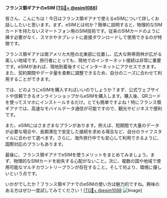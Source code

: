 **フランス領ギアナのeSIM [[TG💪+ @esim1088](https://t.me/s/esim1088)]**

皆さん、こんにちは！今日はフランス領ギアナで使えるeSIMについて詳しくお話ししたいと思います。まず、eSIMとは何か？簡単に説明すると、物理的なSIMカードを持たないスマートフォン用のSIM技術です。従来のSIMカードのように挿す必要がなく、スマホやタブレットに直接ダウンロードして使用できるのが特徴です。

フランス領ギアナは南アメリカ大陸の北東部に位置し、広大な熱帯雨林が広がる美しい地域です。旅行者にとっても、現地でのインターネット接続は非常に重要です。eSIMがあれば、現地到着後すぐにインターネットにアクセスできます。また、契約期間やデータ量を柔軟に調整できるため、自分のニーズに合わせて利用することができます。

では、どのようにeSIMを購入すればいいのでしょうか？まず、公式ウェブサイトや信頼できるオンラインショップからeSIMを購入します。購入後、QRコードを使ってスマホにインストールするだけ。とても簡単ですよね！特にフランス領ギアナでは、高速なモバイルデータ通信が可能ですので、観光やビジネスで便利です。

また、eSIMにはさまざまなプランがあります。例えば、短期間で大量のデータが必要な場合や、長期滞在で安定した接続を求める場合など、自分のライフスタイルに合わせて選べます。さらに、海外旅行中でも安心して利用できるように、国際対応のプランもあります。

最後に、フランス領ギアナでeSIMを使うメリットをまとめてみましょう。まず、物理的なSIMカードを紛失する心配がないこと。次に、複数の国や地域で使用可能なマルチカウントリープランが存在すること。そして何より、環境に優しいという点です。

いかがでしたか？フランス領ギアナでのeSIMの使い方は魅力的ですね。興味のある方はぜひ一度試してみてください！[[TG💪+ @esim1088](https://t.me/s/esim1088) ![Image](https://i.postimg.cc/Y0z9fWf4/image.png)]
